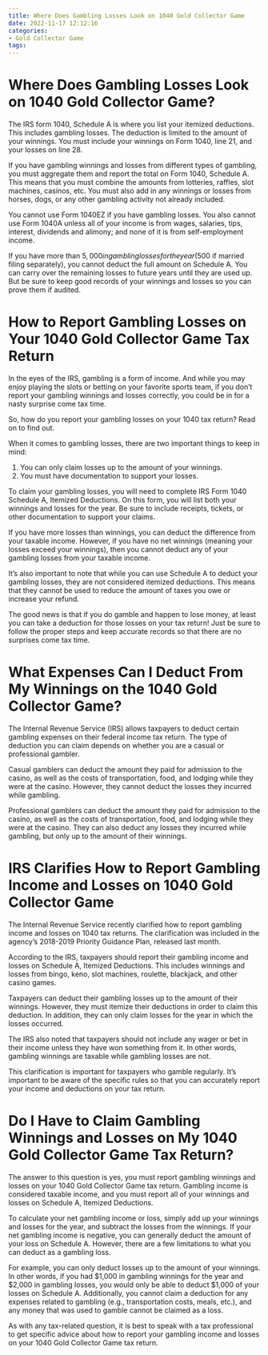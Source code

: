 ```yaml
---
title: Where Does Gambling Losses Look on 1040 Gold Collector Game 
date: 2022-11-17 12:12:16
categories:
- Gold Collector Game
tags:
---
```



#  Where Does Gambling Losses Look on 1040 Gold Collector Game? 

The IRS form 1040, Schedule A is where you list your itemized deductions. This includes gambling losses. The deduction is limited to the amount of your winnings. You must include your winnings on Form 1040, line 21, and your losses on line 28.

If you have gambling winnings and losses from different types of gambling, you must aggregate them and report the total on Form 1040, Schedule A. This means that you must combine the amounts from lotteries, raffles, slot machines, casinos, etc. You must also add in any winnings or losses from horses, dogs, or any other gambling activity not already included.

You cannot use Form 1040EZ if you have gambling losses. You also cannot use Form 1040A unless all of your income is from wages, salaries, tips, interest, dividends and alimony; and none of it is from self-employment income. 

If you have more than $5,000 in gambling losses for the year ($500 if married filing separately), you cannot deduct the full amount on Schedule A. You can carry over the remaining losses to future years until they are used up. But be sure to keep good records of your winnings and losses so you can prove them if audited.

#  How to Report Gambling Losses on Your 1040 Gold Collector Game Tax Return 

In the eyes of the IRS, gambling is a form of income. And while you may enjoy playing the slots or betting on your favorite sports team, if you don’t report your gambling winnings and losses correctly, you could be in for a nasty surprise come tax time.

So, how do you report your gambling losses on your 1040 tax return? Read on to find out.

When it comes to gambling losses, there are two important things to keep in mind: 
1. You can only claim losses up to the amount of your winnings. 
2. You must have documentation to support your losses.

To claim your gambling losses, you will need to complete IRS Form 1040 Schedule A, Itemized Deductions. On this form, you will list both your winnings and losses for the year. Be sure to include receipts, tickets, or other documentation to support your claims.

If you have more losses than winnings, you can deduct the difference from your taxable income. However, if you have no net winnings (meaning your losses exceed your winnings), then you cannot deduct any of your gambling losses from your taxable income.

It’s also important to note that while you can use Schedule A to deduct your gambling losses, they are not considered itemized deductions. This means that they cannot be used to reduce the amount of taxes you owe or increase your refund.

The good news is that if you do gamble and happen to lose money, at least you can take a deduction for those losses on your tax return! Just be sure to follow the proper steps and keep accurate records so that there are no surprises come tax time.

#  What Expenses Can I Deduct From My Winnings on the 1040 Gold Collector Game? 

The Internal Revenue Service (IRS) allows taxpayers to deduct certain gambling expenses on their federal income tax return. The type of deduction you can claim depends on whether you are a casual or professional gambler. 

Casual gamblers can deduct the amount they paid for admission to the casino, as well as the costs of transportation, food, and lodging while they were at the casino. However, they cannot deduct the losses they incurred while gambling. 

Professional gamblers can deduct the amount they paid for admission to the casino, as well as the costs of transportation, food, and lodging while they were at the casino. They can also deduct any losses they incurred while gambling, but only up to the amount of their winnings.

#  IRS Clarifies How to Report Gambling Income and Losses on 1040 Gold Collector Game 

The Internal Revenue Service recently clarified how to report gambling income and losses on 1040 tax returns. The clarification was included in the agency’s 2018-2019 Priority Guidance Plan, released last month.

According to the IRS, taxpayers should report their gambling income and losses on Schedule A, Itemized Deductions. This includes winnings and losses from bingo, keno, slot machines, roulette, blackjack, and other casino games.

Taxpayers can deduct their gambling losses up to the amount of their winnings. However, they must itemize their deductions in order to claim this deduction. In addition, they can only claim losses for the year in which the losses occurred.

The IRS also noted that taxpayers should not include any wager or bet in their income unless they have won something from it. In other words, gambling winnings are taxable while gambling losses are not.

This clarification is important for taxpayers who gamble regularly. It’s important to be aware of the specific rules so that you can accurately report your income and deductions on your tax return.

#  Do I Have to Claim Gambling Winnings and Losses on My 1040 Gold Collector Game Tax Return?

The answer to this question is yes, you must report gambling winnings and losses on your 1040 Gold Collector Game tax return. Gambling income is considered taxable income, and you must report all of your winnings and losses on Schedule A, Itemized Deductions.

To calculate your net gambling income or loss, simply add up your winnings and losses for the year, and subtract the losses from the winnings. If your net gambling income is negative, you can generally deduct the amount of your loss on Schedule A. However, there are a few limitations to what you can deduct as a gambling loss.

For example, you can only deduct losses up to the amount of your winnings. In other words, if you had $1,000 in gambling winnings for the year and $2,000 in gambling losses, you would only be able to deduct $1,000 of your losses on Schedule A. Additionally, you cannot claim a deduction for any expenses related to gambling (e.g., transportation costs, meals, etc.), and any money that was used to gamble cannot be claimed as a loss.

As with any tax-related question, it is best to speak with a tax professional to get specific advice about how to report your gambling income and losses on your 1040 Gold Collector Game tax return.